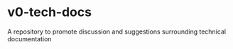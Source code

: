# v0-tech-docs
A repository to promote discussion and suggestions surrounding technical documentation
